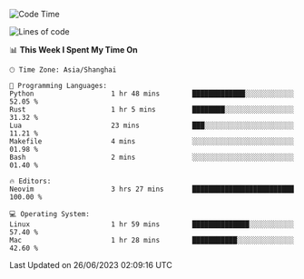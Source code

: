 <!--START_SECTION:waka-->
![Code Time](http://img.shields.io/badge/Code%20Time-1%2C409%20hrs%207%20mins-blue)

![Lines of code](https://img.shields.io/badge/From%20Hello%20World%20I%27ve%20Written-262.0%20thousand%20lines%20of%20code-blue)

📊 **This Week I Spent My Time On** 

```text
🕑︎ Time Zone: Asia/Shanghai

💬 Programming Languages: 
Python                   1 hr 48 mins        █████████████░░░░░░░░░░░░   52.05 % 
Rust                     1 hr 5 mins         ████████░░░░░░░░░░░░░░░░░   31.32 % 
Lua                      23 mins             ███░░░░░░░░░░░░░░░░░░░░░░   11.21 % 
Makefile                 4 mins              ░░░░░░░░░░░░░░░░░░░░░░░░░   01.98 % 
Bash                     2 mins              ░░░░░░░░░░░░░░░░░░░░░░░░░   01.40 % 

🔥 Editors: 
Neovim                   3 hrs 27 mins       █████████████████████████   100.00 % 

💻 Operating System: 
Linux                    1 hr 59 mins        ██████████████░░░░░░░░░░░   57.40 % 
Mac                      1 hr 28 mins        ███████████░░░░░░░░░░░░░░   42.60 % 
```


 Last Updated on 26/06/2023 02:09:16 UTC
<!--END_SECTION:waka-->
